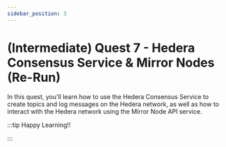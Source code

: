 ```yaml
---
sidebar_position: 3
---
```


# (Intermediate) Quest 7 - Hedera Consensus Service & Mirror Nodes (Re-Run)

In this quest, you'll learn how to use the Hedera Consensus Service to create topics and log messages on the Hedera network, as well as how to interact with the Hedera network using the Mirror Node API service.

:::tip Happy Learning!!

<QuestButton text="Go To Quest" link="https://app.stackup.dev/quest_page/intermediate-quest-7---hedera-consensus-service--mirror-nodes-re-run" />

:::
